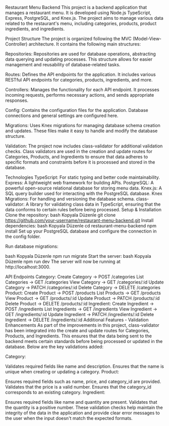 Restaurant Menu Backend
This project is a backend application that manages a restaurant menu. It is developed using Node.js TypeScript, Express, PostgreSQL, and Knex.js. The project aims to manage various data related to the restaurant's menu, including categories, products, product ingredients, and ingredients.

Project Structure
The project is organized following the MVC (Model-View-Controller) architecture. It contains the following main structures:

Repositories:
Repositories are used for database operations, abstracting data querying and updating processes. This structure allows for easier management and reusability of database-related tasks.

Routes:
Defines the API endpoints for the application. It includes various RESTful API endpoints for categories, products, ingredients, and more.

Controllers:
Manages the functionality for each API endpoint. It processes incoming requests, performs necessary actions, and sends appropriate responses.

Config:
Contains the configuration files for the application. Database connections and general settings are configured here.

Migrations:
Uses Knex migrations for managing database schema creation and updates. These files make it easy to handle and modify the database structure.

Validation:
The project now includes class-validator for additional validation checks. Class validators are used in the creation and update routes for Categories, Products, and Ingredients to ensure that data adheres to specific formats and constraints before it is processed and stored in the database.

Technologies
TypeScript: For static typing and better code maintainability.
Express: A lightweight web framework for building APIs.
PostgreSQL: A powerful open-source relational database for storing menu data.
Knex.js: A SQL query builder used for interacting with the PostgreSQL database.
Knex Migrations: For handling and versioning the database schema.
class-validator: A library for validating class data in TypeScript, ensuring that the data conforms to certain rules before being processed.
Setup & Installation
Clone the repository:
bash
Kopyala
Düzenle
git clone https://github.com/your-username/restaurant-menu-backend.git
Install dependencies:
bash
Kopyala
Düzenle
cd restaurant-menu-backend
npm install
Set up your PostgreSQL database and configure the connection in the config folder.

Run database migrations:

bash
Kopyala
Düzenle
npm run migrate
Start the server:
bash
Kopyala
Düzenle
npm run dev
The server will now be running at http://localhost:3000.

API Endpoints
Category:
Create Category → POST /categories
List Categories → GET /categories
View Category → GET /categories/:id
Update Category → PATCH /categories/:id
Delete Category → DELETE /categories
Product:
Create Product → POST /products
List Products → GET /products
View Product → GET /products/:id
Update Product → PATCH /products/:id
Delete Product → DELETE /products/:id
Ingredient:
Create Ingredient → POST /ingredients
List Ingredients → GET /ingredients
View Ingredient → GET /ingredients/:id
Update Ingredient → PATCH /ingredients/:id
Delete Ingredient → DELETE /ingredients/:id
Additional Features - Validation Enhancements
As part of the improvements in this project, class-validator has been integrated into the create and update routes for Categories, Products, and Ingredients. This ensures that the data being sent to the backend meets certain standards before being processed or updated in the database. Below are the key validations added:

Category:

Validates required fields like name and description.
Ensures that the name is unique when creating or updating a category.
Product:

Ensures required fields such as name, price, and category_id are provided.
Validates that the price is a valid number.
Ensures that the category_id corresponds to an existing category.
Ingredient:

Ensures required fields like name and quantity are present.
Validates that the quantity is a positive number.
These validation checks help maintain the integrity of the data in the application and provide clear error messages to the user when the input doesn't match the expected formats.
